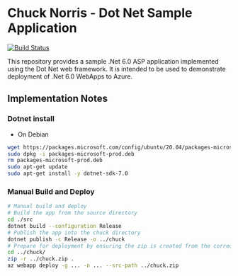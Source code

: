 # Chuck Norris - Dot Net Sample Application

[![Build Status](https://dev.azure.com/gallowst/docker/_apis/build/status%2Fgallowst.chuck-dotnet?branchName=main)](https://dev.azure.com/gallowst/docker/_build/latest?definitionId=33&branchName=main)

This repository provides a sample .Net 6.0 ASP application implemented using the Dot Net web framework. It is intended to be used to demonstrate deployment of .Net 6.0 WebApps to Azure.

## Implementation Notes

### Dotnet install

- On Debian

~~~bash
wget https://packages.microsoft.com/config/ubuntu/20.04/packages-microsoft-prod.deb -O packages-microsoft-prod.deb
sudo dpkg -i packages-microsoft-prod.deb
rm packages-microsoft-prod.deb
sudo apt-get update
sudo apt-get install -y dotnet-sdk-7.0
~~~

### Manual Build and Deploy

~~~bash
# Manual build and deploy
# Build the app from the source directory
cd ./src
dotnet build --configuration Release
# Publish the app into the chuck directory 
dotnet publish -c Release -o ../chuck
# Prepare for deployment by ensuring the zip is created from the correct location
cd ../chuck/
zip -r ../chuck.zip .
az webapp deploy -g ... -n ... --src-path ../chuck.zip
~~~
